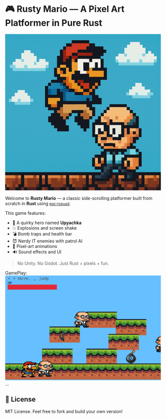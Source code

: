 # 🎮 Rusty Mario — A Pixel Art Platformer in Pure Rust

![MediaRise.org](./assets/logo.png)

Welcome to **Rusty Mario** — a classic side-scrolling platformer built from scratch in **Rust** using [`macroquad`](https://github.com/not-fl3/macroquad).

This game features:
- 🧍 A quirky hero named **Upyachka**
- 💥 Explosions and screen shake
- 💣 Bomb traps and health bar
- 😈 Nerdy IT enemies with patrol AI
- 🎨 Pixel-art animations
- 🔊 Sound effects and UI

> No Unity. No Godot. Just Rust + pixels + fun.

GamePlay:
![MediaRise.org](./assets/gameplay.png)
...

## 📜 License

MIT License. Feel free to fork and build your own version!
